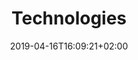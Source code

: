 ---
title: "Technologies"
date: 2019-04-16T16:09:21+02:00
description: ""
categories: []
keywords: []
slug: ""
aliases: []
toc: false
draft: false
#header_wrapper_class: ""
#seo_title: ""
#headline: ""
#subtitle: ""
#tagline: ""
#links: []
---
